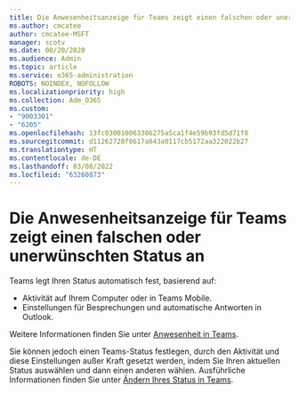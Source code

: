 ```yaml
---
title: Die Anwesenheitsanzeige für Teams zeigt einen falschen oder unerwünschten Status an
ms.author: cmcatee
author: cmcatee-MSFT
manager: scotv
ms.date: 08/20/2020
ms.audience: Admin
ms.topic: article
ms.service: o365-administration
ROBOTS: NOINDEX, NOFOLLOW
ms.localizationpriority: high
ms.collection: Adm_O365
ms.custom:
- "9003301"
- "6205"
ms.openlocfilehash: 13fc030010063306275a5ca1f4e59b93fd5d71f8
ms.sourcegitcommit: d11262728f0617a843a0117cb5172aa322022b27
ms.translationtype: HT
ms.contentlocale: de-DE
ms.lasthandoff: 03/08/2022
ms.locfileid: "63260873"
---
```

# <a name="teams-presence-indicator-shows-incorrect-or-unwanted-status"></a>Die Anwesenheitsanzeige für Teams zeigt einen falschen oder unerwünschten Status an

Teams legt Ihren Status automatisch fest, basierend auf:

- Aktivität auf Ihrem Computer oder in Teams Mobile.
- Einstellungen für Besprechungen und automatische Antworten in Outlook.

Weitere Informationen finden Sie unter [Anwesenheit in Teams](https://docs.microsoft.com/microsoftteams/presence-admins).  

Sie können jedoch einen Teams-Status festlegen, durch den Aktivität und diese Einstellungen außer Kraft gesetzt werden, indem Sie Ihren aktuellen Status auswählen und dann einen anderen wählen. Ausführliche Informationen finden Sie unter [Ändern Ihres Status in Teams](https://support.microsoft.com/office/change-your-status-in-teams-ce36ed14-6bc9-4775-a33e-6629ba4ff78e).